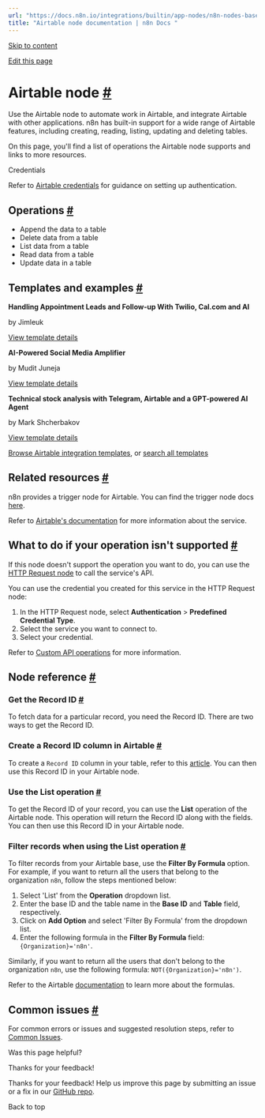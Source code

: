 ```yaml
---
url: "https://docs.n8n.io/integrations/builtin/app-nodes/n8n-nodes-base.airtable/"
title: "Airtable node documentation | n8n Docs "
---
```


[Skip to content](https://docs.n8n.io/integrations/builtin/app-nodes/n8n-nodes-base.airtable/#airtable-node)

[Edit this page](https://github.com/n8n-io/n8n-docs/edit/main/docs/integrations/builtin/app-nodes/n8n-nodes-base.airtable/index.md "Edit this page")

# Airtable node [\#](https://docs.n8n.io/integrations/builtin/app-nodes/n8n-nodes-base.airtable/\#airtable-node "Permanent link")

Use the Airtable node to automate work in Airtable, and integrate Airtable with other applications. n8n has built-in support for a wide range of Airtable features, including creating, reading, listing, updating and deleting tables.

On this page, you'll find a list of operations the Airtable node supports and links to more resources.

Credentials

Refer to [Airtable credentials](https://docs.n8n.io/integrations/builtin/credentials/airtable/) for guidance on setting up authentication.

## Operations [\#](https://docs.n8n.io/integrations/builtin/app-nodes/n8n-nodes-base.airtable/\#operations "Permanent link")

- Append the data to a table
- Delete data from a table
- List data from a table
- Read data from a table
- Update data in a table

## Templates and examples [\#](https://docs.n8n.io/integrations/builtin/app-nodes/n8n-nodes-base.airtable/\#templates-and-examples "Permanent link")

**Handling Appointment Leads and Follow-up With Twilio, Cal.com and AI**

by Jimleuk

[View template details](https://n8n.io/workflows/2342-handling-appointment-leads-and-follow-up-with-twilio-calcom-and-ai/)

**AI-Powered Social Media Amplifier**

by Mudit Juneja

[View template details](https://n8n.io/workflows/2681-ai-powered-social-media-amplifier/)

**Technical stock analysis with Telegram, Airtable and a GPT-powered AI Agent**

by Mark Shcherbakov

[View template details](https://n8n.io/workflows/3053-technical-stock-analysis-with-telegram-airtable-and-a-gpt-powered-ai-agent/)

[Browse Airtable integration templates](https://n8n.io/integrations/airtable/), or [search all templates](https://n8n.io/workflows/)

## Related resources [\#](https://docs.n8n.io/integrations/builtin/app-nodes/n8n-nodes-base.airtable/\#related-resources "Permanent link")

n8n provides a trigger node for Airtable. You can find the trigger node docs [here](https://docs.n8n.io/integrations/builtin/trigger-nodes/n8n-nodes-base.airtabletrigger/).

Refer to [Airtable's documentation](https://airtable.com/developers/web/api/introduction) for more information about the service.

## What to do if your operation isn't supported [\#](https://docs.n8n.io/integrations/builtin/app-nodes/n8n-nodes-base.airtable/\#what-to-do-if-your-operation-isnt-supported "Permanent link")

If this node doesn't support the operation you want to do, you can use the [HTTP Request node](https://docs.n8n.io/integrations/builtin/core-nodes/n8n-nodes-base.httprequest/) to call the service's API.

You can use the credential you created for this service in the HTTP Request node:

1. In the HTTP Request node, select **Authentication** \> **Predefined Credential Type**.
2. Select the service you want to connect to.
3. Select your credential.

Refer to [Custom API operations](https://docs.n8n.io/integrations/custom-operations/) for more information.

## Node reference [\#](https://docs.n8n.io/integrations/builtin/app-nodes/n8n-nodes-base.airtable/\#node-reference "Permanent link")

### Get the Record ID [\#](https://docs.n8n.io/integrations/builtin/app-nodes/n8n-nodes-base.airtable/\#get-the-record-id "Permanent link")

To fetch data for a particular record, you need the Record ID. There are two ways to get the Record ID.

### Create a Record ID column in Airtable [\#](https://docs.n8n.io/integrations/builtin/app-nodes/n8n-nodes-base.airtable/\#create-a-record-id-column-in-airtable "Permanent link")

To create a `Record ID` column in your table, refer to this [article](https://support.airtable.com/docs/finding-airtable-ids). You can then use this Record ID in your Airtable node.

### Use the List operation [\#](https://docs.n8n.io/integrations/builtin/app-nodes/n8n-nodes-base.airtable/\#use-the-list-operation "Permanent link")

To get the Record ID of your record, you can use the **List** operation of the Airtable node. This operation will return the Record ID along with the fields. You can then use this Record ID in your Airtable node.

### Filter records when using the List operation [\#](https://docs.n8n.io/integrations/builtin/app-nodes/n8n-nodes-base.airtable/\#filter-records-when-using-the-list-operation "Permanent link")

To filter records from your Airtable base, use the **Filter By Formula** option. For example, if you want to return all the users that belong to the organization `n8n`, follow the steps mentioned below:

1. Select 'List' from the **Operation** dropdown list.
2. Enter the base ID and the table name in the **Base ID** and **Table** field, respectively.
3. Click on **Add Option** and select 'Filter By Formula' from the dropdown list.
4. Enter the following formula in the **Filter By Formula** field: `{Organization}='n8n'`.

Similarly, if you want to return all the users that don't belong to the organization `n8n`, use the following formula: `NOT({Organization}='n8n')`.

Refer to the Airtable [documentation](https://support.airtable.com/hc/en-us/articles/203255215-Formula-Field-Reference) to learn more about the formulas.

## Common issues [\#](https://docs.n8n.io/integrations/builtin/app-nodes/n8n-nodes-base.airtable/\#common-issues "Permanent link")

For common errors or issues and suggested resolution steps, refer to [Common Issues](https://docs.n8n.io/integrations/builtin/app-nodes/n8n-nodes-base.airtable/common-issues/).

Was this page helpful?






Thanks for your feedback!






Thanks for your feedback! Help us improve this page by submitting an issue or a fix in our [GitHub repo](https://github.com/n8n-io/n8n-docs).


Back to top